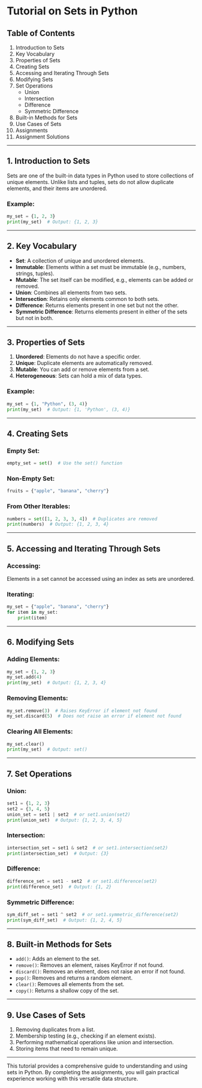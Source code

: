 
# Tutorial on Sets in Python

## Table of Contents
1. Introduction to Sets
2. Key Vocabulary
3. Properties of Sets
4. Creating Sets
5. Accessing and Iterating Through Sets
6. Modifying Sets
7. Set Operations
   - Union
   - Intersection
   - Difference
   - Symmetric Difference
8. Built-in Methods for Sets
9. Use Cases of Sets
10. Assignments
11. Assignment Solutions

---

## 1. Introduction to Sets
Sets are one of the built-in data types in Python used to store collections of unique elements. Unlike lists and tuples, sets do not allow duplicate elements, and their items are unordered.

### Example:
```python
my_set = {1, 2, 3}
print(my_set)  # Output: {1, 2, 3}
```

---

## 2. Key Vocabulary
- **Set**: A collection of unique and unordered elements.
- **Immutable**: Elements within a set must be immutable (e.g., numbers, strings, tuples).
- **Mutable**: The set itself can be modified, e.g., elements can be added or removed.
- **Union**: Combines all elements from two sets.
- **Intersection**: Retains only elements common to both sets.
- **Difference**: Returns elements present in one set but not the other.
- **Symmetric Difference**: Returns elements present in either of the sets but not in both.

---

## 3. Properties of Sets
1. **Unordered**: Elements do not have a specific order.
2. **Unique**: Duplicate elements are automatically removed.
3. **Mutable**: You can add or remove elements from a set.
4. **Heterogeneous**: Sets can hold a mix of data types.

### Example:
```python
my_set = {1, "Python", (3, 4)}
print(my_set)  # Output: {1, 'Python', (3, 4)}
```

---

## 4. Creating Sets

### Empty Set:
```python
empty_set = set()  # Use the set() function
```

### Non-Empty Set:
```python
fruits = {"apple", "banana", "cherry"}
```

### From Other Iterables:
```python
numbers = set([1, 2, 3, 3, 4])  # Duplicates are removed
print(numbers)  # Output: {1, 2, 3, 4}
```

---

## 5. Accessing and Iterating Through Sets

### Accessing:
Elements in a set cannot be accessed using an index as sets are unordered.

### Iterating:
```python
my_set = {"apple", "banana", "cherry"}
for item in my_set:
    print(item)
```

---

## 6. Modifying Sets

### Adding Elements:
```python
my_set = {1, 2, 3}
my_set.add(4)
print(my_set)  # Output: {1, 2, 3, 4}
```

### Removing Elements:
```python
my_set.remove(3)  # Raises KeyError if element not found
my_set.discard(5)  # Does not raise an error if element not found
```

### Clearing All Elements:
```python
my_set.clear()
print(my_set)  # Output: set()
```

---

## 7. Set Operations

### Union:
```python
set1 = {1, 2, 3}
set2 = {3, 4, 5}
union_set = set1 | set2  # or set1.union(set2)
print(union_set)  # Output: {1, 2, 3, 4, 5}
```

### Intersection:
```python
intersection_set = set1 & set2  # or set1.intersection(set2)
print(intersection_set)  # Output: {3}
```

### Difference:
```python
difference_set = set1 - set2  # or set1.difference(set2)
print(difference_set)  # Output: {1, 2}
```

### Symmetric Difference:
```python
sym_diff_set = set1 ^ set2  # or set1.symmetric_difference(set2)
print(sym_diff_set)  # Output: {1, 2, 4, 5}
```

---

## 8. Built-in Methods for Sets

- `add()`: Adds an element to the set.
- `remove()`: Removes an element, raises KeyError if not found.
- `discard()`: Removes an element, does not raise an error if not found.
- `pop()`: Removes and returns a random element.
- `clear()`: Removes all elements from the set.
- `copy()`: Returns a shallow copy of the set.

---

## 9. Use Cases of Sets
1. Removing duplicates from a list.
2. Membership testing (e.g., checking if an element exists).
3. Performing mathematical operations like union and intersection.
4. Storing items that need to remain unique.

---

This tutorial provides a comprehensive guide to understanding and using sets in Python. By completing the assignments, you will gain practical experience working with this versatile data structure.
